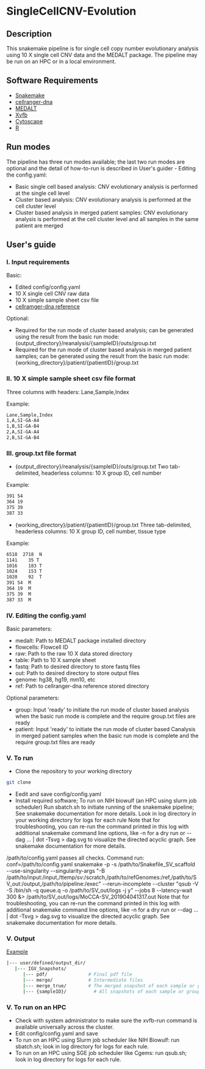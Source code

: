 # SingleCellCNV-Evolution
## Description
This snakemake pipeline is for single cell copy number evolutionary analysis using 10 X single cell CNV data and the MEDALT package. The pipeline may be run on an HPC or in a local environment.

## Software Requirements
* [Snakemake](https://snakemake.readthedocs.io/en/stable/)
* [cellranger-dna](https://support.10xgenomics.com/single-cell-dna/software/pipelines/latest/using/cnv)
* [MEDALT](https://github.com/KChen-lab/MEDALT)
* [Xvfb](https://www.x.org/releases/X11R7.6/doc/man/man1/Xvfb.1.xhtml)
* [Cytoscape](https://cytoscape.org/)
* [R](https://www.r-project.org)

## Run modes
The pipeline has three run modes available; the last two run modes are optional and the detail of how-to-run is described in User's guider - Editing the config.yaml:
* Basic single cell based analysis: CNV evolutionary analysis is performed at the single cell level 
* Cluster based analysis: CNV evolutionary analysis is performed at the cell cluster level
* Cluster based analysis in merged patient samples: CNV evolutionary analysis is performed at the cell cluster level and all samples in the same patient are merged

## User's guide
### I. Input requirements
Basic:
* Edited config/config.yaml
* 10 X single cell CNV raw data
* 10 X simple sample sheet csv file
* [cellramger-dna reference](https://support.10xgenomics.com/single-cell-dna/software/pipelines/latest/advanced/references)

Optional:
* Required for the run mode of cluster based analysis; can be generated using the result from the basic run mode:
  {output_directory}/reanalysis/{sampleID}/outs/group.txt
* Required for the run mode of cluster based analysis in merged patient samples; can be generated using the result from the basic run mode:
  {working_directory}/patient/{patientID}/group.txt

### II. 10 X simple sample sheet csv file format
Three columns with headers: Lane,Sample,Index

Example:
```bash
Lane,Sample,Index
1,A,SI-GA-A4
1,B,SI-GA-B4
2,A,SI-GA-A4
2,B,SI-GA-B4
```

### III. group.txt file format
* {output_directory}/reanalysis/{sampleID}/outs/group.txt
Two tab-delimited, headerless columns: 10 X group ID, cell number

Example:
```bash
391	54
364	19
375	39
387	33
```
* {working_directory}/patient/{patientID}/group.txt
Three tab-delimited, headerless columns: 10 X group ID, cell number, tissue type

Example:
```bash
6518  2718	N
1141	35 T
1016	183	T
1024	153	T
1020	92	T
391	54	M
364	19	M
375	39	M
387	33	M
```

### IV. Editing the config.yaml
Basic parameters:
* medalt: Path to MEDALT package installed directory
* flowcells: Flowcell ID
* raw: Path to the raw 10 X data stored directory
* table: Path to 10 X sample sheet
* fastq: Path to desired directory to store fastq files
* out: Path to desired directory to store output files
* genome: hg38, hg19, mm10, etc
* ref: Path to cellranger-dna reference stored directory

Optional parameters:
* group: Input 'ready' to initiate the run mode of cluster based analysis when the basic run mode is complete and the require group.txt files are ready
* patient: Input 'ready' to initiate the run mode of cluster based Canalysis in merged patient samples when the basic run mode is complete and the require group.txt files are ready

### V. To run
* Clone the repository to your working directory
```bash
git clone 
```
* Eedit and save config/config.yaml 
* Install required software; To run on NIH biowulf (an HPC using slurm job scheduler)
Run sbatch.sh to initiate running of the snakemake pipeline; See snakemake documentation for more details.
Look in log directory in your working directory for logs for each rule
Note that for troubleshooting, you can re-run the command printed in this log with additional snakemake command line options, like -n for a dry run or --dag ... | dot -Tsvg > dag.svg to visualize the directed acyclic graph. See snakemake documentation for more details.

/path/to/config.yaml passes all checks.
Command run: conf=/path/to/config.yaml snakemake -p -s /path/to/Snakefile_SV_scaffold --use-singularity --singularity-args "-B /path/to/input:/input,/ttemp/sv:/scratch,/path/to/refGenomes:/ref,/path/to/SV_out:/output,/path/to/pipeline:/exec" --rerun-incomplete --cluster "qsub -V -S /bin/sh -q queue.q -o /path/to/SV_out/logs -j y" --jobs 8 --latency-wait 300 &> /path/to/SV_out/logs/MoCCA-SV_201904041317.out
Note that for troubleshooting, you can re-run the command printed in this log with additional snakemake command line options, like -n for a dry run or --dag ... | dot -Tsvg > dag.svg to visualize the directed acyclic graph. See snakemake documentation for more details.
### V. Output

[Example](https://github.com/NCI-CGR/IGV_snapshot_automation/tree/main/example/output)
```bash
|--- user/defined/output_dir/
   |--- IGV_Snapshots/
      |--- pdf/               # Final pdf file
      |--- merge/             # Intermediate files
      |--- merge_true/        # The merged snapshot of each sample or group
      |--- {sampleID}/          # All snapshots of each sample or group
```

### V. To run on an HPC
* Check with system administrator to make sure the xvfb-run command is available universally across the cluster.
* Edit config/config.yaml and save
* To run on an HPC using Slurm job scheduler like NIH Biowulf: run sbatch.sh; look in log directory for logs for each rule.
* To run on an HPC using SGE job scheduler like Cgems: run qsub.sh; look in log directory for logs for each rule.


